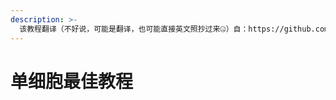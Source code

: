 ```yaml
---
description: >-
  该教程翻译（不好说，可能是翻译，也可能直接英文照抄过来🤐）自：https://github.com/theislab/single-cell-best-practices
---
```


# 单细胞最佳教程

